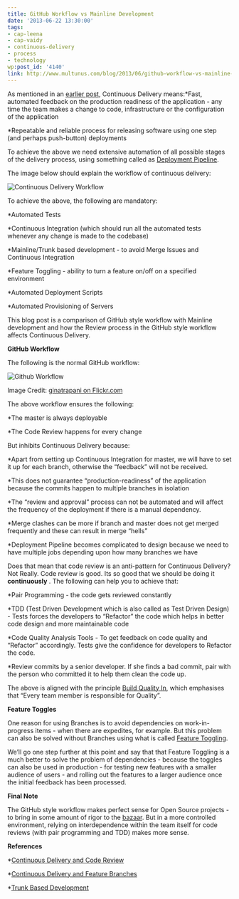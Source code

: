 ```yaml
---
title: GitHub Workflow vs Mainline Development
date: '2013-06-22 13:30:00'
tags:
- cap-leena
- cap-vaidy
- continuous-delivery
- process
- technology
wp:post_id: '4140'
link: http://www.multunus.com/blog/2013/06/github-workflow-vs-mainline-development/
---
```


As mentioned in an 
[earlier post](http://www.multunus.com/2012/05/introduction-to-continuous-delivery/), Continuous Delivery means:*Fast, automated feedback on the production readiness of the application - any time the team makes a change to code, infrastructure or the configuration of the application

    
*Repeatable and reliable process for releasing software using one step (and perhaps push-button) deployments

To achieve the above we need extensive automation of all possible stages of the delivery process, using something called as 
[Deployment Pipeline](http://martinfowler.com/bliki/DeploymentPipeline.html).

The image below should explain the workflow of continuous delivery:


![Continuous Delivery Workflow](https://s3.amazonaws.com/multunus-images/cd_workflow.png)

To achieve the above, the following are mandatory:


*Automated Tests

    
*Continuous Integration (which should run all the automated tests whenever any change is made to the codebase)

    
*Mainline/Trunk based development - to avoid Merge Issues and Continuous Integration

    
*Feature Toggling - ability to turn a feature on/off on a specified environment

    
*Automated Deployment Scripts

    
*Automated Provisioning of Servers

This blog post is a comparison of GitHub style workflow with Mainline development and how the Review process in the GitHub style workflow affects Continuous Delivery.


**GitHub Workflow**


The following is the normal GitHub workflow:


![Github Workflow](http://farm5.staticflickr.com/4012/4702060815_b21642330a_o.jpg)

Image Credit: 
[ginatrapani on Flickr.com](http://www.flickr.com/photos/ginatrapani/4702060815/)

The above workflow ensures the following:


*The master is always deployable

    
*The Code Review happens for every change

But inhibits Continuous Delivery because:


*Apart from setting up Continuous Integration for master, we will have to set it up for each branch, otherwise the “feedback” will not be received.

    
*This does not guarantee “production-readiness” of the application because the commits happen to multiple branches in isolation

    
*The “review and approval” process can not be automated and will affect the frequency of the deployment if there is a manual dependency.

    
*Merge clashes can be more if branch and master does not get merged frequently and these can result in merge “hells”

    
*Deployment Pipeline becomes complicated to design because we need to have multiple jobs depending upon how many branches we have

Does that mean that code review is an anti-pattern for Continuous Delivery? Not Really. Code review is good. Its so good that we should be doing it 
**continuously**
. The following can help you to achieve that:


*Pair Programming - the code gets reviewed constantly

    
*TDD (Test Driven Development which is also called as Test Driven Design) - Tests forces the developers to “Refactor” the code which helps in better code design and more maintainable code

    
*Code Quality Analysis Tools - To get feedback on code quality and “Refactor” accordingly. Tests give the confidence for developers to Refactor the code.

    
*Review commits by a senior developer. If she finds a bad commit, pair with the person who committed it to help them clean the code up.

The above is aligned with the principle 
[Build Quality In](http://java.dzone.com/articles/8-principles-continuous), which emphasises that “Every team member is responsible for Quality”.


**Feature Toggles**


One reason for using Branches is to avoid dependencies on work-in-progress items - when there are expedites, for example. But this problem can also be solved without Branches using what is called 
[Feature Toggling](http://martinfowler.com/bliki/FeatureToggle.html).

We’ll go one step further at this point and say that that Feature Toggling is a much better to solve the problem of dependencies - because the toggles can also be used in production - for testing new features with a smaller audience of users - and rolling out the features to a larger audience once the initial feedback has been processed.


**Final Note**


The GitHub style workflow makes perfect sense for Open Source projects - to bring in some amount of rigor to the 
[bazaar](http://www.catb.org/esr/writings/homesteading/cathedral-bazaar/). But in a more controlled environment, relying on interdependence within the team itself for code reviews (with pair programming and TDD) makes more sense.


**References**



*[Continuous Delivery and Code Review](https://groups.google.com/forum/?fromgroups#!topic/continuousdelivery/LIJ1nva9Oas)

    
*[Continuous Delivery and Feature Branches](http://continuousdelivery.com/2011/07/on-dvcs-continuous-integration-and-feature-branches/)

    
*[Trunk Based Development](http://paulhammant.com/2013/04/05/what-is-trunk-based-development/)
